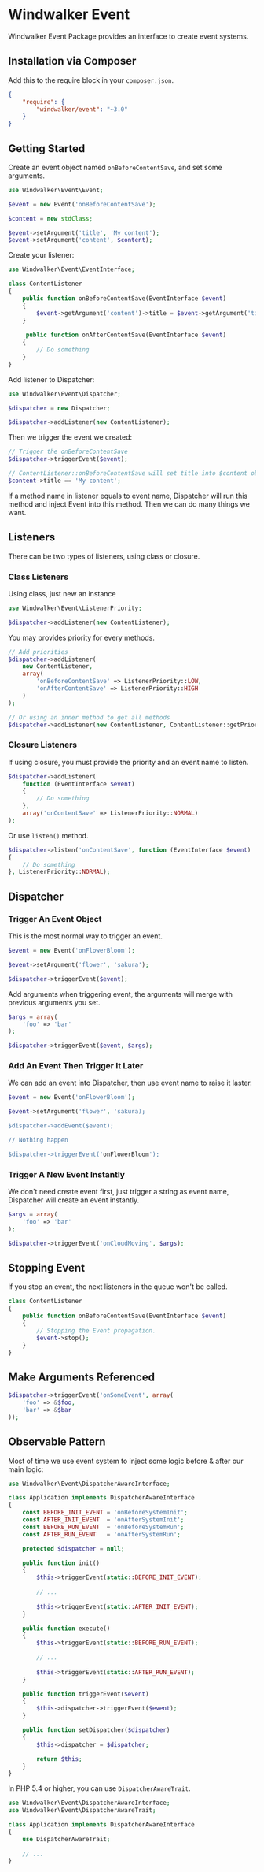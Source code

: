 # Windwalker Event

Windwalker Event Package provides an interface to create event systems.

## Installation via Composer

Add this to the require block in your `composer.json`.

``` json
{
    "require": {
        "windwalker/event": "~3.0"
    }
}
```

## Getting Started

Create an event object named `onBeforeContentSave`, and set some arguments.

``` php
use Windwalker\Event\Event;

$event = new Event('onBeforeContentSave');

$content = new stdClass;

$event->setArgument('title', 'My content');
$event->setArgument('content', $content);
```

Create your listener:

``` php
use Windwalker\Event\EventInterface;

class ContentListener
{
    public function onBeforeContentSave(EventInterface $event)
    {
        $event->getArgument('content')->title = $event->getArgument('title'); 
    }
    
     public function onAfterContentSave(EventInterface $event)
    {
        // Do something
    }
}
```

Add listener to Dispatcher:

``` php
use Windwalker\Event\Dispatcher;

$dispatcher = new Dispatcher;

$dispatcher->addListener(new ContentListener);
```

Then we trigger the event we created:

``` php
// Trigger the onBeforeContentSave
$dispatcher->triggerEvent($event);

// ContentListener::onBeforeContentSave will set title into $content object.
$content->title == 'My content';
```

If a method name in listener equals to event name, Dispatcher will run this method and inject Event into this method.
Then we can do many things we want.

## Listeners

There can be two types of listeners, using class or closure.

### Class Listeners

Using class, just new an instance

``` php
use Windwalker\Event\ListenerPriority;

$dispatcher->addListener(new ContentListener);
```

You may provides priority for every methods.

``` php
// Add priorities
$dispatcher->addListener(
    new ContentListener,
    array(
        'onBeforeContentSave' => ListenerPriority::LOW,
        'onAfterContentSave' => ListenerPriority::HIGH
    )
);

// Or using an inner method to get all methods
$dispatcher->addListener(new ContentListener, ContentListener::getPriorities());
```

### Closure Listeners

If using closure, you must provide the priority and an event name to listen.

``` php
$dispatcher->addListener(
    function (EventInterface $event)
    {
        // Do something
    }, 
    array('onContentSave' => ListenerPriority::NORMAL)
);
```

Or use `listen()` method.

``` php
$dispatcher->listen('onContentSave', function (EventInterface $event)
{
    // Do something
}, ListenerPriority::NORMAL);
```

## Dispatcher

### Trigger An Event Object

This is the most normal way to trigger an event.

``` php
$event = new Event('onFlowerBloom');

$event->setArgument('flower', 'sakura');

$dispatcher->triggerEvent($event);
```

Add arguments when triggering event, the arguments will merge with previous arguments you set.

``` php
$args = array(
    'foo' => 'bar'
);

$dispatcher->triggerEvent($event, $args);
```

### Add An Event Then Trigger It Later

We can add an event into Dispatcher, then use event name to raise it laster.

``` php
$event = new Event('onFlowerBloom');

$event->setArgument('flower', 'sakura);

$dispatcher->addEvent($event);

// Nothing happen

$dispatcher->triggerEvent('onFlowerBloom');
```

### Trigger A New Event Instantly

We don't need create event first, just trigger a string as event name, Dispatcher will create an event instantly.

``` php
$args = array(
    'foo' => 'bar'
);

$dispatcher->triggerEvent('onCloudMoving', $args);
```

## Stopping Event

If you stop an event, the next listeners in the queue won't be called.

``` php
class ContentListener
{
    public function onBeforeContentSave(EventInterface $event)
    {
        // Stopping the Event propagation.
        $event->stop();
    }
}
```

## Make Arguments Referenced

``` php
$dispatcher->triggerEvent('onSomeEvent', array(
    'foo' => &$foo,
    'bar' => &$bar
));
```

## Observable Pattern

Most of time we use event system to inject some logic before & after our main logic:

``` php
use Windwalker\Event\DispatcherAwareInterface;

class Application implements DispatcherAwareInterface
{
    const BEFORE_INIT_EVENT = 'onBeforeSystemInit';
    const AFTER_INIT_EVENT  = 'onAfterSystemInit';
    const BEFORE_RUN_EVENT  = 'onBeforeSystemRun';
    const AFTER_RUN_EVENT   = 'onAfterSystemRun';

    protected $dispatcher = null;

    public function init()
    {
        $this->triggerEvent(static::BEFORE_INIT_EVENT);
        
        // ...
        
        $this->triggerEvent(static::AFTER_INIT_EVENT);
    }

    public function execute()
    {
        $this->triggerEvent(static::BEFORE_RUN_EVENT);
                
        // ...
        
        $this->triggerEvent(static::AFTER_RUN_EVENT);
    }

    public function triggerEvent($event)
    {
        $this->dispatcher->triggerEvent($event);
    }

    public function setDispatcher($dispatcher)
    {
        $this->dispatcher = $dispatcher;

        return $this;
    }
}
```

In PHP 5.4 or higher, you can use `DispatcherAwareTrait`.

``` php
use Windwalker\Event\DispatcherAwareInterface;
use Windwalker\Event\DispatcherAwareTrait;

class Application implements DispatcherAwareInterface
{
    use DispatcherAwareTrait;
    
    // ...
}
```
